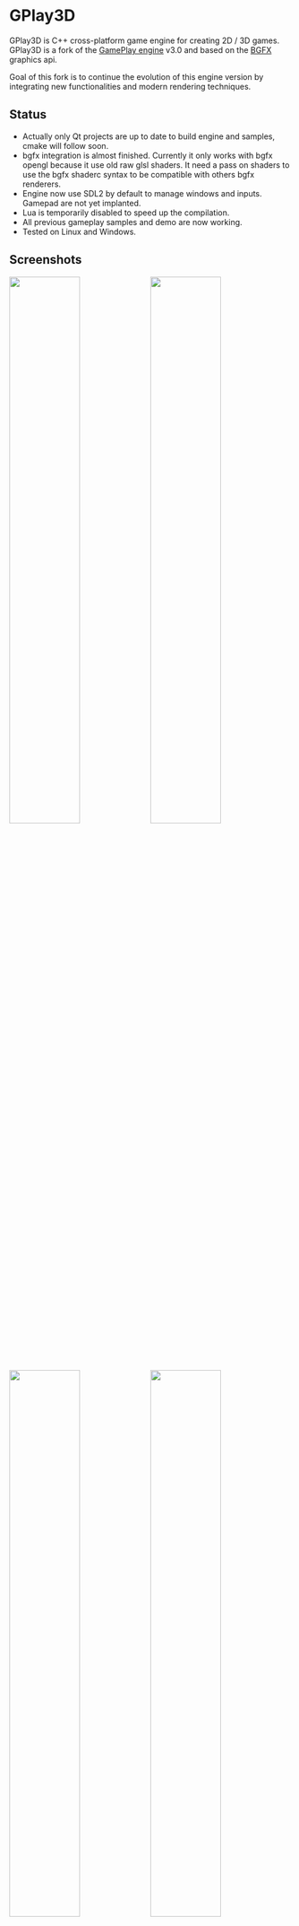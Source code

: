 # GPlay3D
GPlay3D is C++ cross-platform game engine for creating 2D / 3D games.
GPlay3D is a fork of the [GamePlay engine](http://www.gameplay3d.io/) v3.0 and based on the [BGFX](https://github.com/bkaradzic/bgfx) graphics api.

Goal of this fork is to continue the evolution of this engine version by integrating new functionalities and modern rendering techniques.


## Status
- Actually only Qt projects are up to date to build engine and samples, cmake will follow soon.
- bgfx integration is almost finished. Currently it only works with bgfx opengl because it use old raw glsl shaders. It need a pass on shaders to use the bgfx shaderc syntax to be compatible with others bgfx renderers. 
- Engine now use SDL2 by default to manage windows and inputs. Gamepad are not yet implanted.
- Lua is temporarily disabled to speed up the compilation.
- All previous gameplay samples and demo are now working.
- Tested on Linux and Windows.


## Screenshots
<img src="https://i.imgur.com/u3arwg3.png" width="50%" height="%"><img src="https://i.imgur.com/JNNVlAo.jpg" width="50%" height="%">
<img src="https://i.imgur.com/0ei9Y28.png" width="50%" height="%"><img src="https://i.imgur.com/mXvz27x.jpg" width="50%" height="%">
<img src="https://i.imgur.com/nRpTNIm.jpg" width="50%" height="%"><img src="https://i.imgur.com/SDIgTkt.png" width="50%" height="%">
